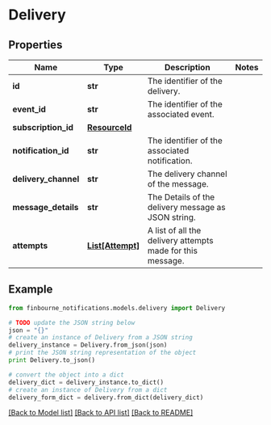 # Delivery


## Properties
Name | Type | Description | Notes
------------ | ------------- | ------------- | -------------
**id** | **str** | The identifier of the delivery. | 
**event_id** | **str** | The identifier of the associated event. | 
**subscription_id** | [**ResourceId**](ResourceId.md) |  | 
**notification_id** | **str** | The identifier of the associated notification. | 
**delivery_channel** | **str** | The delivery channel of the message. | 
**message_details** | **str** | The Details of the delivery message as JSON string. | 
**attempts** | [**List[Attempt]**](Attempt.md) | A list of all the delivery attempts made for this message. | 

## Example

```python
from finbourne_notifications.models.delivery import Delivery

# TODO update the JSON string below
json = "{}"
# create an instance of Delivery from a JSON string
delivery_instance = Delivery.from_json(json)
# print the JSON string representation of the object
print Delivery.to_json()

# convert the object into a dict
delivery_dict = delivery_instance.to_dict()
# create an instance of Delivery from a dict
delivery_form_dict = delivery.from_dict(delivery_dict)
```
[[Back to Model list]](../README.md#documentation-for-models) [[Back to API list]](../README.md#documentation-for-api-endpoints) [[Back to README]](../README.md)


